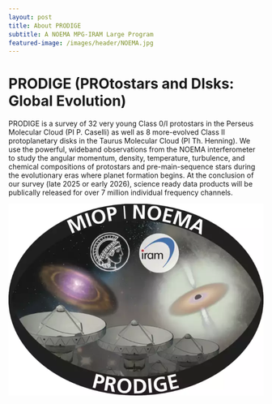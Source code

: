 ```yaml
---
layout: post
title: About PRODIGE
subtitle: A NOEMA MPG-IRAM Large Program
featured-image: /images/header/NOEMA.jpg
---
```

# PRODIGE (PROtostars and DIsks: Global Evolution) 

<p>
PRODIGE is a survey of 32 very young Class 0/I protostars in the Perseus Molecular Cloud (PI P. Caselli) as well as 8 more-evolved Class II protoplanetary disks in the Taurus Molecular Cloud (PI Th. Henning).  We use the powerful, wideband observations from the NOEMA interferometer to study the angular momentum, density, temperature, turbulence, and chemical compositions of protostars and pre-main-sequence stars during the evolutionary eras where planet formation begins.  At the conclusion of our survey (late 2025 or early 2026), science ready data products will be publically released for over 7 million individual frequency channels.
</p>

<center>
    <div class="photoset-grid-custom" data-layout="213">
        <img src="/images/MIOP-logo.webp">
    </div>
</center>
